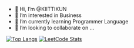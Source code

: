 - 👋 Hi, I’m @KIITTIKUN
- 👀 I’m interested in Business
- 🌱 I’m currently learning Programmer Language
- 💞️ I’m looking to collaborate on ...

[![Top Langs](https://github-readme-stats.vercel.app/api/top-langs/?username=KIITTIKUN&layout=donut-vertical)](https://github.com/anuraghazra/github-readme-stats)
<a href="https://github.com/KIITTIKUN/leetcode-solved-ploblems">![LeetCode Stats](https://leetcard.jacoblin.cool/KIITIKUN?theme=unicorn&font=Libre%20Baskerville&ext=activity)</a>
<!---
KIITTIKUN/KIITTIKUN is a ✨ special ✨ repository because its `README.md` (this file) appears on your GitHub profile.
You can click the Preview link to take a look at your changes.
--->

